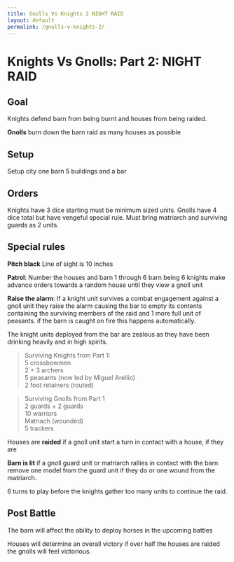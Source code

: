```yaml
---
title: Gnolls Vs Knights 2 NIGHT RAID
layout: default
permalink: /gnolls-v-knights-2/
---
```


# Knights Vs Gnolls: Part 2: NIGHT RAID
## Goal 
Knights defend barn from being burnt and houses from being raided.

**Gnolls** burn down the barn raid as many houses as possible

## Setup 
Setup city one barn 5 buildings and a bar

## Orders
Knights have 3 dice starting must be minimum sized units.
Gnolls have 4 dice total but have vengeful special rule.
Must bring matriarch and surviving guards as 2 units.

## Special rules
**Pitch black** Line of sight is 10 inches 

**Patrol**: Number the houses and barn 1 through 6 barn being 6 knights make advance orders towards a random house until they view a gnoll unit

**Raise the alarm**: If a knight unit survives a combat engagement against a gnoll unit they raise the alarm causing the bar to empty its contents containing the surviving members of the raid and 1 more full unit of peasants. if the barn is caught on fire this happens automatically. 

The knight units deployed from the bar are zealous as they have been drinking heavily and in high spirits.

> Surviving Knights from Part 1:  
> 5 crossbowmen  
> 2 + 3 archers  
> 5 peasants (now led by Miguel Arellio)  
> 2 foot retainers (routed)  

> Surviving Gnolls from Part 1  
> 2 guards + 2 guards  
> 10 warriors  
> Matriach (wounded)  
> 5 trackers  

Houses are **raided** if a gnoll unit start a turn in contact with a house, if they are

**Barn is lit** if a gnoll guard unit or matriarch rallies in contact with the barn remove one model from the guard unit if they do or one wound from the matriarch. 

6 turns to play before the knights gather too many units to continue the raid.

## Post Battle
The barn will affect the ability to deploy horses in the upcoming battles

Houses will determine an overall victory if over half the houses are raided the gnolls will feel victorious.
